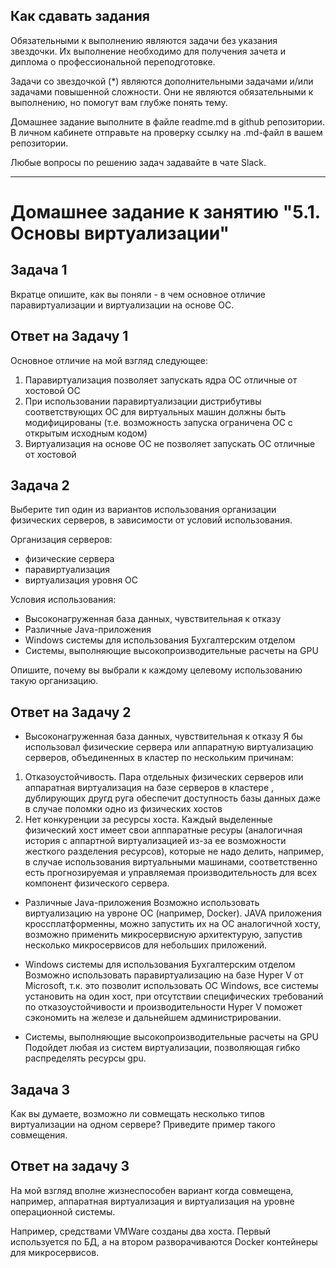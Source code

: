 ## Как сдавать задания

Обязательными к выполнению являются задачи без указания звездочки. Их выполнение необходимо для получения зачета и диплома о профессиональной переподготовке.

Задачи со звездочкой (*) являются дополнительными задачами и/или задачами повышенной сложности. Они не являются обязательными к выполнению, но помогут вам глубже понять тему.

Домашнее задание выполните в файле readme.md в github репозитории. В личном кабинете отправьте на проверку ссылку на .md-файл в вашем репозитории.

Любые вопросы по решению задач задавайте в чате Slack.

---


# Домашнее задание к занятию "5.1. Основы виртуализации"

## Задача 1

Вкратце опишите, как вы поняли - в чем основное отличие паравиртуализации и виртуализации на основе ОС.

## Ответ на Задачу 1
Основное отличие на мой взгляд следующее:

1. Паравиртуализация позволяет запускать ядра ОС отличные от хостовой ОС 
2. При использовании паравиртуализации дистрибутивы соответствующих ОС для виртуальных машин должны быть модифицированы (т.е. возможность запуска ограничена ОС с открытым исходным кодом)
3. Виртуализация на основе ОС не позволяет запускать ОС отличные от хостовой

## Задача 2

Выберите тип один из вариантов использования организации физических серверов, 
в зависимости от условий использования.

Организация серверов:
- физические сервера
- паравиртуализация
- виртуализация уровня ОС

Условия использования:

- Высоконагруженная база данных, чувствительная к отказу
- Различные Java-приложения
- Windows системы для использования Бухгалтерским отделом 
- Системы, выполняющие высокопроизводительные расчеты на GPU

Опишите, почему вы выбрали к каждому целевому использованию такую организацию.

## Ответ на Задачу 2
- Высоконагруженная база данных, чувствительная к отказу
Я бы использовал физические сервера или аппаратную виртуализацию серверов, объединенных в кластер по нескольким причинам:
1. Отказоустойчивость. Пара отдельных физических серверов или аппаратная виртуализация на базе серверов в кластере , дублирующих другд руга обеспечит доступность базы данных даже в случае поломки одно из физических хостов
2. Нет конкуренции за ресурсы хоста. Каждый выделенные физический хост имеет свои апппаратные ресуры (аналогичная история с аппартной виртуализацией из-за ее возможности жесткого разделения ресурсов), которые не надо делить, например, в случае использования виртуальными 
машинами, соответственно есть прогнозируемая и управляемая производительность для всех компонент физического сервера.

- Различные Java-приложения
Возможно использовать виртуализацию на увроне ОС (например, Docker). JAVA приложения кроссплатформенны, можно запустить их на ОС аналогичной хосту,
возможно применить микросервисную архитектурую, запустив несколько микросервисов для небольших приложений.

- Windows системы для использования Бухгалтерским отделом 
Возможно использовать паравиртуализацию на базе Hyper V от Microsoft, т.к. это позволит использовать ОС Windows, все системы установить на один хост, при отсутствии
специфических требований по отказоустойчивости и производительности Hyper V поможет сэкономить на железе и дальнейшем администрировании.

- Системы, выполняющие высокопроизводительные расчеты на GPU
Подойдет любая из систем виртуализации, позволяющая гибко распределять ресурсы gpu.

## Задача 3

Как вы думаете, возможно ли совмещать несколько типов виртуализации на одном сервере?
Приведите пример такого совмещения.

## Ответ на задачу 3

На мой взгляд вполне жизнеспособен вариант когда совмещена, например, аппаратная виртуализация и виртуализация на уровне операционной системы.

Например, средствами VMWare созданы два хоста. Первый используется по БД, а на втором разворачиваются Docker контейнеры для микросервисов.
